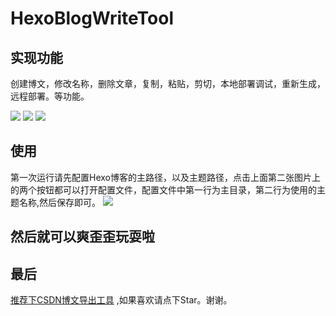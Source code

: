 # HexoBlogWriteTool

## 实现功能
创建博文，修改名称，删除文章，复制，粘贴，剪切，本地部署调试，重新生成，远程部署。等功能。

![](https://cdn.jsdelivr.net/gh/TonyChenn/BlogPicture/2019/0814/file.png)
![](https://cdn.jsdelivr.net/gh/TonyChenn/BlogPicture/2019/0814/config.png)
![](https://cdn.jsdelivr.net/gh/TonyChenn/BlogPicture/2019/0814/menu.png)

## 使用
第一次运行请先配置Hexo博客的主路径，以及主题路径，点击上面第二张图片上的两个按钮都可以打开配置文件，配置文件中第一行为主目录，第二行为使用的主题名称,然后保存即可。
![](https://cdn.jsdelivr.net/gh/TonyChenn/BlogPicture/2019/0814/tip.png)

## 然后就可以爽歪歪玩耍啦

## 最后
[推荐下CSDN博文导出工具](https://github.com/TonyChenn/BlogExportTool) ,如果喜欢请点下Star。谢谢。
